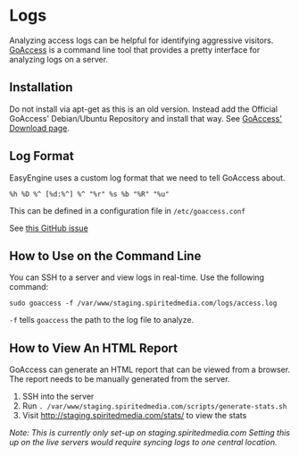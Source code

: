 # Logs

Analyzing access logs can be helpful for identifying aggressive visitors. [GoAccess](https://goaccess.io/) is a command line tool that provides a pretty interface for analyzing logs on a server. 

## Installation

Do not install via apt-get as this is an old version. Instead add the Official GoAccess' Debian/Ubuntu Repository and install that way. See [GoAccess' Download page](https://goaccess.io/download).

## Log Format
EasyEngine uses a custom log format that we need to tell GoAccess about.

`%h %D %^ [%d:%^] %^ "%r" %s %b "%R" "%u"`

This can be defined in a configuration file in `/etc/goaccess.conf`

See [this GitHub issue](https://github.com/EasyEngine/easyengine/issues/481#issuecomment-89288098) 

## How to Use on the Command Line

You can SSH to a server and view logs in real-time. Use the following command:

`sudo goaccess -f /var/www/staging.spiritedmedia.com/logs/access.log`

`-f` tells `goaccess` the path to the log file to analyze. 

## How to View An HTML Report

GoAccess can generate an HTML report that can be viewed from a browser. The report needs to be manually generated from the server. 

1. SSH into the server
2. Run `. /var/www/staging.spiritedmedia.com/scripts/generate-stats.sh`
3. Visit <http://staging.spiritedmedia.com/stats/> to view the stats

*Note: This is currently only set-up on staging.spiritedmedia.com Setting this up on the live servers would require syncing logs to one central location.*